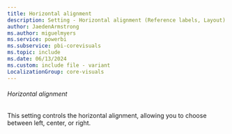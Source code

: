 ```yaml
---
title: Horizontal alignment
description: Setting - Horizontal alignment (Reference labels, Layout)
author: JaedenArmstrong
ms.author: miguelmyers
ms.service: powerbi
ms.subservice: pbi-corevisuals
ms.topic: include
ms.date: 06/13/2024
ms.custom: include file - variant
LocalizationGroup: core-visuals
---
```

###### Horizontal alignment

This setting controls the horizontal alignment, allowing you to choose between left, center, or right.
